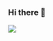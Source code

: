 ### Hi there 👋

<!--
**andyruwruw/andyruwruw** is a ✨ _special_ ✨ repository because its `README.md` (this file) appears on your GitHub profile.

Here are some ideas to get you started:

- 🔭 I’m currently working on ...
- 🌱 I’m currently learning ...
- 👯 I’m looking to collaborate on ...
- 🤔 I’m looking for help with ...
- 💬 Ask me about ...
- 📫 How to reach me: ...
- 😄 Pronouns: ...
- ⚡ Fun fact: ...
-->
<a href="https://andyruwruw.vercel.app/api/now-playing?open">
<img src="https://andyruwruw.vercel.app/api/now-playing">
</a>